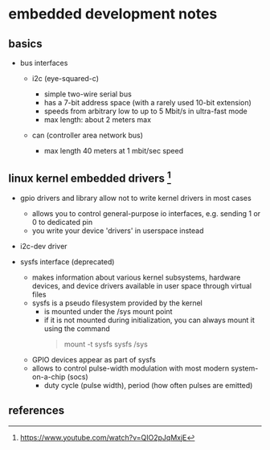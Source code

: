 # embedded development notes

## basics

- bus interfaces
  - i2c (eye-squared-c)
    - simple two-wire serial bus
    - has a 7-bit address space (with a rarely used 10-bit extension)
    - speeds from arbitrary low to up to 5 Mbit/s in ultra-fast mode
    - max length: about 2 meters max

  - can (controller area network bus)
    - max length 40 meters at 1 mbit/sec speed



## linux kernel embedded drivers [^1]

- gpio drivers and library allow not to write kernel drivers in most cases
  - allows you to control general-purpose io interfaces, e.g. sending 1 or 0 to dedicated pin
  - you write your device 'drivers' in userspace instead

- i2c-dev driver

- sysfs interface (deprecated)
  - makes information about various kernel subsystems, hardware devices, and device drivers 
    available in user space through virtual files
  - sysfs is a pseudo filesystem provided by the kernel 
    - is mounted under the /sys mount point
    - if it is not mounted during initialization, you can always mount it using the command
      > mount -t sysfs sysfs /sys
  - GPIO devices appear as part of sysfs
  - allows to control pulse-width modulation with most modern system-on-a-chip (socs)
    - duty cycle (pulse width), period (how often pulses are emitted)


## references

[^1]: https://www.youtube.com/watch?v=QIO2pJqMxjE
